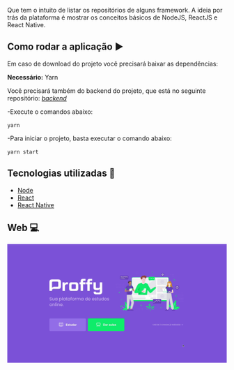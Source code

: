 Que tem o intuito de listar os repositórios de alguns framework.
A ideia por trás da plataforma é mostrar os conceitos básicos de NodeJS, ReactJS e React Native.

## Como rodar a aplicação :arrow_forward:

Em caso de download do projeto você precisará baixar as dependências:  

**Necessário:** Yarn   

Você precisará também do backend do projeto, que está no seguinte repositório: [*backend*](https://github.com/thaislsilveira/Starter-Rocketseat/tree/master/node-api)  

-Execute o comandos abaixo:
```
yarn
``` 
-Para iniciar o projeto, basta executar o comando abaixo:

```
yarn start 
```

## Tecnologias utilizadas 🚀

<ul>
    <li><a href="https://nodejs.org/en/" target="_blank">Node</a></li>
    <li><a href="https://reactjs.org/" target="_blank">React</a></li>
    <li><a href="https://reactnative.dev/" target="_blank">React Native</a></li>  
</ul>


## Web :computer:

![HuntWeb](https://github.com/thaislsilveira/proffy-next-level-week/blob/master/web/src/assets/images/Peek%2007-08-2020%2017-17.gif)
